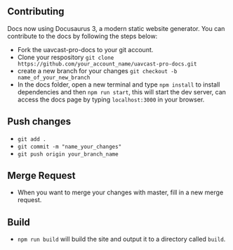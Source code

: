 ## Contributing

Docs now using Docusaurus 3, a modern static website generator. You can contribute to the docs by following the steps below:

- Fork the uavcast-pro-docs to your git account.
- Clone your respository `git clone https://github.com/your_account_name/uavcast-pro-docs.git`
- create a new branch for your changes `git checkout -b name_of_your_new_branch`
- In the docs folder, open a new terminal and type `npm install` to install dependencies and then `npm run start`, this will start the dev server, can access the docs page by typing `localhost:3000` in your browser.

## Push changes

- `git add .`
- `git commit -m "name_your_changes"`
- `git push origin your_branch_name`

## Merge Request
- When you want to merge your changes with master, fill in a new merge request.

## Build
- `npm run build` will build the site and output it to a directory called `build`.